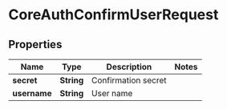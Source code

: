 

# CoreAuthConfirmUserRequest


## Properties

| Name | Type | Description | Notes |
|------------ | ------------- | ------------- | -------------|
|**secret** | **String** | Confirmation secret |  |
|**username** | **String** | User name |  |



